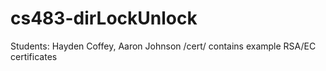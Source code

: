# cs483-dirLockUnlock
Students: Hayden Coffey, Aaron Johnson
/cert/ contains example RSA/EC certificates
